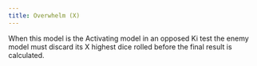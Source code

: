 ```yaml
---
title: Overwhelm (X)
---
```

When this model is the Activating model in an opposed Ki test the enemy model must discard its X highest dice rolled before the final result is calculated.